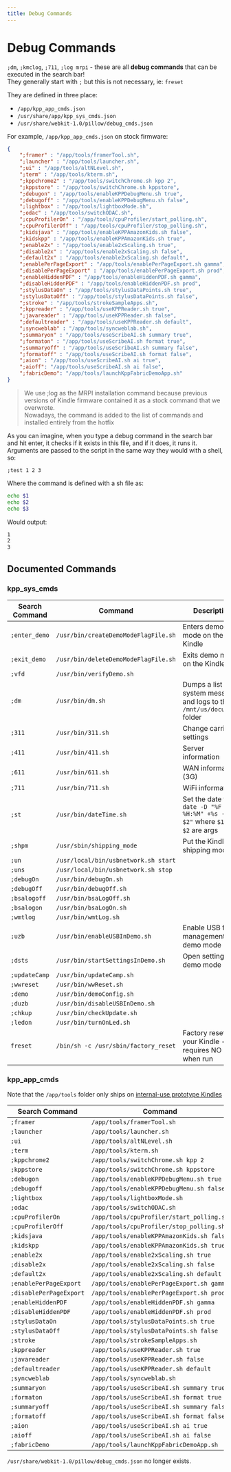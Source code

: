 ```yaml
---
title: Debug Commands
---
```


# Debug Commands

`;dm`, `;kmclog`, `;711`, `;log mrpi` - these are all **debug commands** that can be executed in the search bar!  
They generally start with `;` but this is not necessary, ie: `freset`

They are defined in three place:
- `/app/kpp_app_cmds.json`
- `/usr/share/app/kpp_sys_cmds.json`
- `/usr/share/webkit-1.0/pillow/debug_cmds.json`

For example, `/app/kpp_app_cmds.json` on stock firmware:
```json
{
    ";framer" : "/app/tools/framerTool.sh",
    ";launcher" : "/app/tools/launcher.sh",
    ";ui" : "/app/tools/altNLevel.sh",
    ";term" : "/app/tools/kterm.sh",
    ";kppchrome2" : "/app/tools/switchChrome.sh kpp 2",
    ";kppstore" : "/app/tools/switchChrome.sh kppstore",
    ";debugon" : "/app/tools/enableKPPDebugMenu.sh true",
    ";debugoff" : "/app/tools/enableKPPDebugMenu.sh false",
    ";lightbox" : "/app/tools/lightboxMode.sh",
    ";odac" : "/app/tools/switchODAC.sh",
    ";cpuProfilerOn" : "/app/tools/cpuProfiler/start_polling.sh",
    ";cpuProfilerOff" : "/app/tools/cpuProfiler/stop_polling.sh",
    ";kidsjava" : "/app/tools/enableKPPAmazonKids.sh false",
    ";kidskpp" : "/app/tools/enableKPPAmazonKids.sh true",
    ";enable2x" : "/app/tools/enable2xScaling.sh true",
    ";disable2x" : "/app/tools/enable2xScaling.sh false",
    ";default2x" : "/app/tools/enable2xScaling.sh default",
    ";enablePerPageExport" : "/app/tools/enablePerPageExport.sh gamma",
    ";disablePerPageExport" : "/app/tools/enablePerPageExport.sh prod",
    ";enableHiddenPDF" : "/app/tools/enableHiddenPDF.sh gamma",
    ";disableHiddenPDF" : "/app/tools/enableHiddenPDF.sh prod",
    ";stylusDataOn" : "/app/tools/stylusDataPoints.sh true",
    ";stylusDataOff" : "/app/tools/stylusDataPoints.sh false",
    ";stroke" : "/app/tools/strokeSampleApps.sh",
    ";kppreader" : "/app/tools/useKPPReader.sh true",
    ";javareader" : "/app/tools/useKPPReader.sh false",
    ";defaultreader" : "/app/tools/useKPPReader.sh default",
    ";syncweblab" : "/app/tools/syncweblab.sh",
    ";summaryon" : "/app/tools/useScribeAI.sh summary true",
    ";formaton" : "/app/tools/useScribeAI.sh format true",
    ";summaryoff" : "/app/tools/useScribeAI.sh summary false",
    ";formatoff" : "/app/tools/useScribeAI.sh format false",
    ";aion" : "/app/tools/useScribeAI.sh ai true",
    ";aioff": "/app/tools/useScribeAI.sh ai false",
    ";fabricDemo": "/app/tools/launchKppFabricDemoApp.sh"
}
```

<blockquote class="note">
We use ;log as the MRPI installation command because previous versions of Kindle firmware contained it as a stock command that we overwrote.
<br/>
Nowadays, the command is added to the list of commands and installed entirely from the hotfix
</blockquote>

As you can imagine, when you type a debug command in the search bar and hit enter, it checks if it exists in this file, and if it does, it runs it.  
Arguments are passed to the script in the same way they would with a shell, so:

```
;test 1 2 3
```

Where the command is defined with a sh file as:
```sh
echo $1
echo $2
echo $3
```

Would output:
```sh
1
2
3
```

## Documented Commands
### kpp_sys_cmds

| Search Command | Command | Description |
| -------------- | ------- | ----------- |
| `;enter_demo`       | `/usr/bin/createDemoModeFlagFile.sh` | Enters demo mode on the Kindle
| `;exit_demo`        | `/usr/bin/deleteDemoModeFlagFile.sh` | Exits demo mode on the Kindle
| `;vfd`      | `/usr/bin/verifyDemo.sh` |
| `;dm`       | `/usr/bin/dm.sh` | Dumps a list of system messages and logs to the `/mnt/us/documents` folder
| `;311`      | `/usr/bin/311.sh` | Change carrier settings
| `;411`      | `/usr/bin/411.sh` | Server information
| `;611`      | `/usr/bin/611.sh` | WAN information (3G)
| `;711`      | `/usr/bin/711.sh` | WiFi information
| `;st`       | `/usr/bin/dateTime.sh` | Set the date to `date -D "%F %H:%M" +%s -d "$1 $2"` where `$1` and `$2` are args
| `;shpm`     | `/usr/sbin/shipping_mode` | Put the Kindle in shipping mode
| `;un`       | `/usr/local/bin/usbnetwork.sh start` | 
| `;uns`      | `/usr/local/bin/usbnetwork.sh stop` | 
| `;debugOn`      | `/usr/bin/debugOn.sh` | 
| `;debugOff`     | `/usr/bin/debugOff.sh` |
| `;bsalogoff`        | `/usr/bin/bsaLogOff.sh` |
| `;bsalogon`     | `/usr/bin/bsaLogOn.sh` |
| `;wmtlog`       | `/usr/bin/wmtLog.sh` |
| `;uzb`      | `/usr/bin/enableUSBInDemo.sh` | Enable USB file management in demo mode
| `;dsts`     | `/usr/bin/startSettingsInDemo.sh` | Open settings in demo mode
| `;updateCamp`       | `/usr/bin/updateCamp.sh` |
| `;wwreset`      | `/usr/bin/wwReset.sh` |
| `;demo`     | `/usr/bin/demoConfig.sh` | 
| `;duzb`     | `/usr/bin/disableUSBInDemo.sh` |
| `;chkup`        | `/usr/bin/checkUpdate.sh` |
| `;ledon`        | `/usr/bin/turnOnLed.sh` |
| `freset`        | `/bin/sh -c /usr/sbin/factory_reset` | Factory resets your Kindle - It requires NO `;` when run

### kpp_app_cmds
Note that the `/app/tools` folder only ships on [internal-use prototype Kindles](./prototype-kindles/)

| Search Command | Command | Description |
| -------------- | ------- | ----------- |
| `;framer`       |        `/app/tools/framerTool.sh` | 
| `;launcher`     |        `/app/tools/launcher.sh` | 
| `;ui`       |        `/app/tools/altNLevel.sh` | 
| `;term`     |        `/app/tools/kterm.sh` | 
| `;kppchrome2`       |        `/app/tools/switchChrome.sh kpp 2` | 
| `;kppstore`     |        `/app/tools/switchChrome.sh kppstore` | 
| `;debugon`      |        `/app/tools/enableKPPDebugMenu.sh true` | 
| `;debugoff`     |        `/app/tools/enableKPPDebugMenu.sh false` | 
| `;lightbox`     |        `/app/tools/lightboxMode.sh` | 
| `;odac`     |        `/app/tools/switchODAC.sh` | 
| `;cpuProfilerOn`        |        `/app/tools/cpuProfiler/start_polling.sh` | 
| `;cpuProfilerOff`       |        `/app/tools/cpuProfiler/stop_polling.sh` | 
| `;kidsjava`     |        `/app/tools/enableKPPAmazonKids.sh false` | 
| `;kidskpp`      |        `/app/tools/enableKPPAmazonKids.sh true` | 
| `;enable2x`     |        `/app/tools/enable2xScaling.sh true` | 
| `;disable2x`        |        `/app/tools/enable2xScaling.sh false` | 
| `;default2x`        |        `/app/tools/enable2xScaling.sh default` | 
| `;enablePerPageExport`      |        `/app/tools/enablePerPageExport.sh gamma` | 
| `;disablePerPageExport`     |        `/app/tools/enablePerPageExport.sh prod` | 
| `;enableHiddenPDF`      |        `/app/tools/enableHiddenPDF.sh gamma` | 
| `;disableHiddenPDF`     |        `/app/tools/enableHiddenPDF.sh prod` | 
| `;stylusDataOn`     |        `/app/tools/stylusDataPoints.sh true` | 
| `;stylusDataOff`        |        `/app/tools/stylusDataPoints.sh false` | 
| `;stroke`       |        `/app/tools/strokeSampleApps.sh` | 
| `;kppreader`        |        `/app/tools/useKPPReader.sh true` | 
| `;javareader`       |        `/app/tools/useKPPReader.sh false` | 
| `;defaultreader`        |        `/app/tools/useKPPReader.sh default` | 
| `;syncweblab`       |        `/app/tools/syncweblab.sh` | 
| `;summaryon`        |        `/app/tools/useScribeAI.sh summary true` | 
| `;formaton`     |        `/app/tools/useScribeAI.sh format true` | 
| `;summaryoff`       |        `/app/tools/useScribeAI.sh summary false` | 
| `;formatoff`        |        `/app/tools/useScribeAI.sh format false` | 
| `;aion`     |        `/app/tools/useScribeAI.sh ai true` | 
| `;aioff`        |       `/app/tools/useScribeAI.sh ai false` | 
| `;fabricDemo`       |       `/app/tools/launchKppFabricDemoApp.sh` | 


`/usr/share/webkit-1.0/pillow/debug_cmds.json` no longer exists.